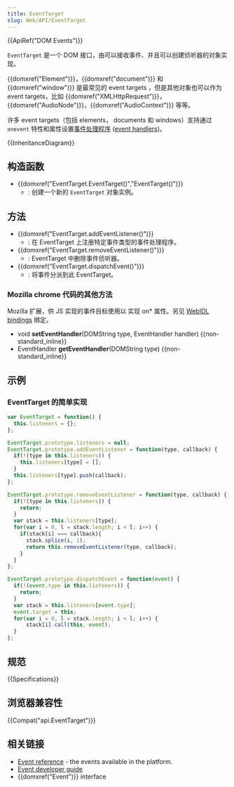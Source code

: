 ```yaml
---
title: EventTarget
slug: Web/API/EventTarget
---
```

{{ApiRef("DOM Events")}}

`EventTarget` 是一个 DOM 接口，由可以接收事件、并且可以创建侦听器的对象实现。

{{domxref("Element")}}，{{domxref("document")}} 和 {{domxref("window")}} 是最常见的 event targets ，但是其他对象也可以作为 event targets，比如 {{domxref("XMLHttpRequest")}}，{{domxref("AudioNode")}}，{{domxref("AudioContext")}} 等等。

许多 event targets（包括 elements， documents 和 windows）支持通过 `onevent` 特性和属性设置[事件处理程序](/zh-CN/docs/Web/Guide/DOM/Events/Event_handlers) ([event handlers](/zh-CN/docs/Web/Guide/DOM/Events/Event_handlers))。

{{InheritanceDiagram}}

## 构造函数

- {{domxref("EventTarget.EventTarget()","EventTarget()")}}
  - : 创建一个新的 `EventTarget` 对象实例。

## 方法

- {{domxref("EventTarget.addEventListener()")}}
  - : 在 EventTarget 上注册特定事件类型的事件处理程序。
- {{domxref("EventTarget.removeEventListener()")}}
  - : EventTarget 中删除事件侦听器。
- {{domxref("EventTarget.dispatchEvent()")}}
  - : 将事件分派到此 EventTarget。

### Mozilla chrome 代码的其他方法

Mozilla 扩展，供 JS 实现的事件目标使用以 实现 on\* 属性。另见 [WebIDL bindings](/zh-CN/docs/Mozilla/WebIDL_bindings) 绑定。

- void **setEventHandler**(DOMString type, EventHandler handler) {{non-standard_inline}}
- EventHandler **getEventHandler**(DOMString type) {{non-standard_inline}}

## 示例

### EventTarget 的简单实现

```js
var EventTarget = function() {
  this.listeners = {};
};

EventTarget.prototype.listeners = null;
EventTarget.prototype.addEventListener = function(type, callback) {
  if(!(type in this.listeners)) {
    this.listeners[type] = [];
  }
  this.listeners[type].push(callback);
};

EventTarget.prototype.removeEventListener = function(type, callback) {
  if(!(type in this.listeners)) {
    return;
  }
  var stack = this.listeners[type];
  for(var i = 0, l = stack.length; i < l; i++) {
    if(stack[i] === callback){
      stack.splice(i, 1);
      return this.removeEventListener(type, callback);
    }
  }
};

EventTarget.prototype.dispatchEvent = function(event) {
  if(!(event.type in this.listeners)) {
    return;
  }
  var stack = this.listeners[event.type];
  event.target = this;
  for(var i = 0, l = stack.length; i < l; i++) {
      stack[i].call(this, event);
  }
};
```

## 规范

{{Specifications}}

## 浏览器兼容性

{{Compat("api.EventTarget")}}

## 相关链接

- [Event reference](/zh-CN/docs/Web/Reference/Events) - the events available in the platform.
- [Event developer guide](/zh-CN/docs/Web/Guide/DOM/Events)
- {{domxref("Event")}} interface
